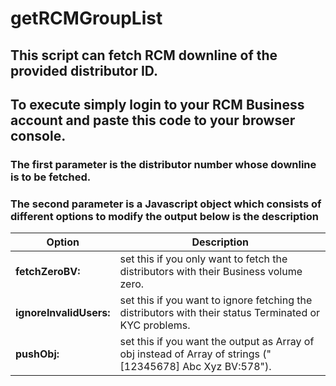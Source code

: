 # getRCMGroupList

## This script can fetch RCM downline of the provided distributor ID.

## To execute simply login to your RCM Business account and paste this code to your browser console.

### The first parameter is the distributor number whose downline is to be fetched.
### The second parameter is a Javascript object which consists of different options to modify the output below is the description

Option | Description
------ | -------
**fetchZeroBV:** | set this if you only want to fetch the distributors with their Business volume zero.
**ignoreInvalidUsers:** | set this if you want to ignore fetching the distributors with their status Terminated or KYC problems.
**pushObj:** | set this if you want the output as Array of obj instead of Array of strings ("[12345678] Abc Xyz BV:578").
